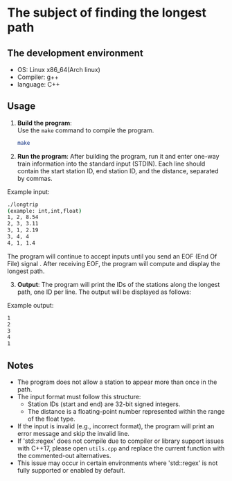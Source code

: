 # The subject of finding the longest path

## The development environment
* OS: Linux x86_64(Arch linux)
* Compiler: g++
* language: C++

## Usage
1. **Build the program**:  
   Use the `make` command to compile the program.
   
   ```bash
   make
   ```

2. **Run the program**:
  After building the program, run it and enter one-way train information into the standard input (STDIN).
  Each line should contain the start station ID, end station ID, and the distance, separated by commas.

Example input:

```bash
./longtrip
(example: int,int,float)
1, 2, 8.54
2, 3, 3.11
3, 1, 2.19
3, 4, 4
4, 1, 1.4
```

  The program will continue to accept inputs until you send an EOF (End Of File) signal .
  After receiving EOF, the program will compute and display the longest path.

3. **Output**:
  The program will print the IDs of the stations along the longest path, one ID per line.
  The output will be displayed as follows:

Example output:

```bash
1
2
3
4
1
```

## Notes
* The program does not allow a station to appear more than once in the path.
* The input format must follow this structure:
  * Station IDs (start and end) are 32-bit signed integers.
  * The distance is a floating-point number represented within the range of the float type.
* If the input is invalid (e.g., incorrect format), the program will print an error message and skip the invalid line.
* If 'std::regex' does not compile due to compiler or library support issues with C++17, please open `utils.cpp` and replace the current function with the commented-out alternatives.
* This issue may occur in certain environments where 'std::regex' is not fully supported or enabled by default.
